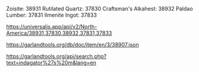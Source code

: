 Zoisite: 38931
Rutilated Quartz: 37830
Craftsman's Alkahest: 38932
Paldao Lumber: 37831
Ilmenite Ingot: 37833





https://universalis.app/api/v2/North-America/38931,37830,38932,37831,37833



https://garlandtools.org/db/doc/item/en/3/38907.json

https://garlandtools.org/api/search.php?text=indagator%27s%20m&lang=en
